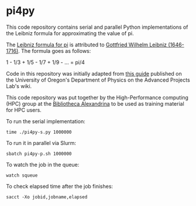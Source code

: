 # pi4py

This code repository contains serial and parallel Python implementations
of the Leibniz formula for approximating the value of pi.

The [Leibniz formula for
pi](https://en.wikipedia.org/wiki/Leibniz_formula_for_%CF%80) is
attributed to [Gottfried Wilhelm Leibniz
(1646-1716)](https://en.wikipedia.org/wiki/Gottfried_Wilhelm_Leibniz).
The formula goes as follows:

1 - 1/3 + 1/5 - 1/7 + 1/9 - ... = pi/4

Code in this repository was initially adapted from [this
guide](http://hank.uoregon.edu/wiki/index.php/Serial_and_Parallel_Pi_Calculation)
published on the University of Oregon's Department of Physics on the
Advanced Projects Lab's wiki.

This code repository was put together by the High-Performance computing
(HPC) group at the [Bibliotheca Alexandrina](https://www.bibalex.org) to
be used as training material for HPC users.

To run the serial implementation:

```
time ./pi4py-s.py 1000000
```

To run it in parallel via Slurm:

```
sbatch pi4py-p.sh 1000000
```

To watch the job in the queue:

```
watch squeue
```

To check elapsed time after the job finishes:

```
sacct -Xo jobid,jobname,elapsed
```
